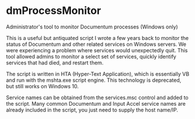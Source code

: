 # dmProcessMonitor
Administrator's tool to monitor Documentum processes (Windows only)

This is a useful but antiquated script I wrote a few years back to monitor the status of Documentum and other related services on Windows servers.  We were experiencing a problem where services would unexpectedly quit.  This tool allowed admins to monitor a select set of services, quickly identify services that had died, and restart them.

The script is written in HTA (Hyper-Text Application), which is essentially VB and run with the mshta.exe script engine.  This technology is deprecated, but still works on Windows 10.

Service names can be obtained from the services.msc control and added to the script.  Many common Documentum and Input Accel service names are already included in the script, you just need to supply the host name/IP.

